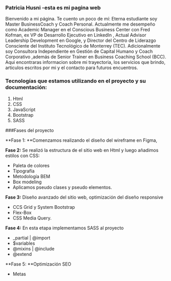 ### Patricia Husni -esta es mi pagina web

Bienvenido a mi página. Te cuento un poco de mí: Eterna estudiante soy Master BusinessCoach y Coach Personal. Actualmente me desempeño como Academic Manager en el Conscious Business Center con Fred Kofman, ex VP de Desarrollo Ejecutivo en LinkedIn , Actual Advisor Leadership Development en Google, y Director del Centro de Liderazgo Consciente del Instituto Tecnológico de Monterrey (TEC). Adicionalmente soy Consultora Independiente en Gestión de Capital Humano y Coach Corporativo ,además de Senior Trainer en Business Coaching School (BCC). Aqui encontraras informacion sobre mi trayectoria, los servicios que brindo, articulos escritos por mi y el contacto para futuros encuentros.

### Tecnologías que estamos utilizando en el proyecto y su documentación:

1. Html 
2. CSS 
3. JavaScript 
4. Bootstrap 
5. SASS


###Fases del proyecto

**Fase 1: **Comenzamos realizando el diseño del wireframe en Figma,

**Fase 2:** Se realizó la estructura de el sitio web en Html y luego añadimos estilos con CSS:
- Paleta de colores 
- Tipografía 
- Metodología BEM 
- Box modeling 
- Aplicamos pseudo clases y pseudo elementos.

**Fase 3:** Diseño avanzado del sitio web, optimización del diseño responsive 
- CCS Grid y System Bootstrap 
- Flex-Box 
- CSS Media Query.

**Fase 4:** En esta etapa implementamos SASS al proyecto
- _partial | @import 
- $variables 
- @mixins | @include 
- @extend 

**Fase 5: **Optimización SEO
- Metas
